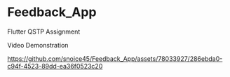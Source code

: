 # Feedback_App
Flutter QSTP Assignment

Video Demonstration



https://github.com/snoice45/Feedback_App/assets/78033927/286ebda0-c94f-4523-89dd-ea36f0523c20


